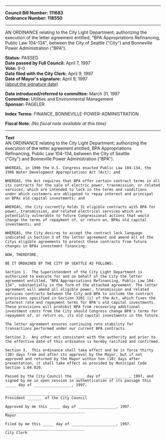 * * * * *  
  
**Council Bill Number: [](#h0)[](#h2)111683**   
**Ordinance Number: 118550**  
  
* * * * *  
  
AN ORDINANCE relating to the City Light Department; authorizing the execution of the letter agreement entitled, "BPA Appropriations Refinancing, Public Law 104-134", between the City of Seattle ("City") and Bonneville Power Administration ("BPA").  
  
**Status:** PASSED   
**Date passed by Full Council:** April 7, 1997   
**Vote:** 9-0   
**Date filed with the City Clerk:** April 9, 1997   
**Date of Mayor's signature:** April 9, 1997   
[(about the signature date)](/~public/approvaldate.htm)   
  
  
**Date introduced/referred to committee:** March 31, 1997   
**Committee:** Utilities and Environmental Management   
**Sponsor:** PAGELER   
  
**Index Terms:** FINANCE, BONNEVILLE-POWER-ADMINISTRATION  
  
**Fiscal Note:** *(No fiscal note available at this time)*  
  
* * * * *  
  
**Text**  
    AN ORDINANCE relating to the City Light Department; authorizing   the  
    execution of the letter agreement entitled, BPA Appropriations  
    Refinancing, Public Law 104-134, between the City of Seattle  
    ("City") and Bonneville Power Administration ("BPA").  
  
    WHEREAS, in 1996 the U.S. Congress enacted Public Law 104-134, the  
    1996 Water Development Appropriations Act (Act); and  
  
    WHEREAS, the Act requires that BPA offer certain contract terms in all  
    its contracts for the sale of electric power, transmission, or related  
    services, which are intended to lock in the terms and conditions  
    under which customers are obligated to repay interest and principal  
    on BPAs old capital investments; and  
  
    WHEREAS, the City currently holds 31 eligible contracts with BPA for  
    power, transmission, and related electrical services which are  
    potentially vulnerable to future Congressional actions that would  
    change the terms of repayment of, or return on, BPAs old capital  
    investments; and  
  
    WHEREAS, the City desires to accept the contract lock language  
    indicated in Section 3 of the letter agreement and amend all of the  
    Citys eligible agreements to protect these contracts from future  
    changes in BPAs investment financing;  
  
    NOW, THEREFORE,  
  
    BE IT ORDAINED BY THE CITY OF SEATTLE AS FOLLOWS:  
  
    Section 1.  The Superintendent of the City Light Department is  
    authorized to execute for and on behalf of the City the letter  
    agreement entitled, "BPA Appropriations Refinancing, Public Law 104-  
    134", substantially in the form of the attached agreement. The letter  
    agreement will amend all eligible power, transmission and related  
    services contracts between the City and BPA to include the contract  
    provisions specified in Section 3201 (i) of the Act, which fixes the  
    interest rate and repayment terms for BPA's old capital investments.  
    These provisions will prohibit BPA from recovering additional  
    investment costs from the City should Congress change BPA's terms for  
    repayment of, or return on, its old capital investments in the future.  
  
    The letter agreement ensures continuing rate stability for  
    transactions performed under our current BPA contracts.  
  
    Section 2.  Any other act consistent with the authority and prior to  
    the effective date of this ordinance is hereby ratified and confirmed.  
  
    Section 3.  This ordinance shall take effect and be in force thirty  
    (30) days from and after its approval by the Mayor, but if not  
    approved and returned by the Mayor within ten (10) days after  
    presentation, it shall take effect as provided by Municipal Code  
    Section 1.04.020.  
  
    Passed by the City Council the _____ day of ____________, 1997, and  
    signed by me in open session in authentication of its passage this  
    _____ day of _________________, 1997.  
  
    _____________________________________  
    President _______ of the City Council  
  
    Approved by me this _____ day of _________________, 1997.  
    ____________________________________  
    Mayor  
  
    Filed by me this _____ day of ____________________, 1997.  
    ____________________________________  
    City Clerk  
